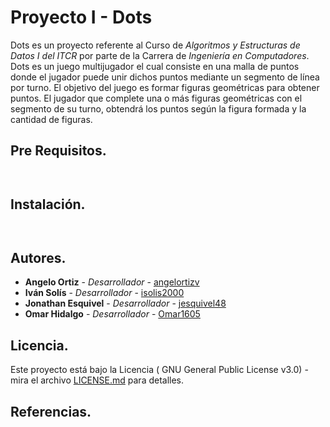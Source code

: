 # Proyecto I - Dots
Dots es un proyecto referente al Curso de _Algoritmos y Estructuras de Datos I del ITCR_ por parte de la Carrera de _Ingeniería 
en Computadores_. 
Dots es un juego multijugador el cual consiste en una malla de puntos donde el jugador puede unir dichos puntos 
mediante un segmento de línea por turno. El objetivo del juego es formar figuras geométricas para obtener puntos. 
El jugador que complete una o más figuras geométricas con el segmento de su turno, obtendrá los puntos según la figura formada y 
la cantidad de figuras.

## Pre Requisitos. 

```
 
```

## Instalación.

```
 
```

## Autores.

* **Angelo Ortiz** - *Desarrollador* - [angelortizv](https://github.com/angelortizv)
* **Iván Solís** - *Desarrollador* - [isolis2000](https://github.com/isolis2000)
* **Jonathan Esquivel** - *Desarrollador* - [jesquivel48](https://github.com/jesquivel48)
* **Omar Hidalgo** - *Desarrollador* - [Omar1605](https://github.com/Omar1605)

## Licencia.

Este proyecto está bajo la Licencia ( GNU General Public License v3.0) - mira el archivo [LICENSE.md](https://github.com/DotsCE1103/Proyecto1_Dots/blob/master/LICENCE) para detalles.

## Referencias.

